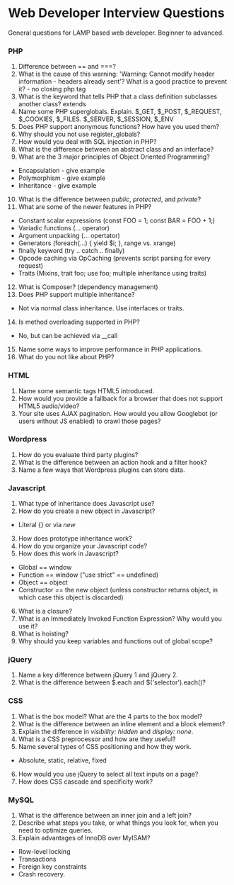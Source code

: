 Web Developer Interview Questions
=======================

General questions for LAMP based web developer. Beginner to advanced.

### PHP

1. Difference between == and ===?
3. What is the cause of this warning: 'Warning: Cannot modify header information - headers already sent'? What is a good practice to prevent it? - no closing php tag
4. What is the keyword that tells PHP that a class definition subclasses another class? extends
5. Name some PHP superglobals. Explain. $_GET, $_POST, $_REQUEST, $_COOKIES, $_FILES. $_SERVER, $_SESSION, $_ENV
6. Does PHP support anonymous functions? How have you used them?
5. Why should you not use register_globals?
6. How would you deal with SQL injection in PHP?
8. What is the difference between an abstract class and an interface?
9. What are the 3 major principles of Object Oriented Programming?
  * Encapsulation - give example
  * Polymorphism - give example
  * Inheritance - give example
10. What is the difference between _public_, _protected_, and _private_?
11. What are some of the newer features in PHP?
  * Constant scalar expressions (const FOO = 1; const BAR = FOO + 1;)
  * Variadic functions (... operator)
  * Argument unpacking (... opertator)
  * Generators (foreach(...) { yield $i; }, range vs. xrange)
  * finally keyword (try .. catch .. finally)
  * Opcode caching via OpCaching (prevents script parsing for every request)
  * Traits (Mixins, trait foo; use foo; multiple inheritance using traits)
12. What is Composer? (dependency management)
13. Does PHP support multiple inheritance? 
  * Not via normal class inheritance. Use interfaces or traits.
14. Is method overloading supported in PHP?
  * No, but can be achieved via __call
15. Name some ways to improve performance in PHP applications.
16. What do you not like about PHP?

### HTML

1. Name some semantic tags HTML5 introduced.
2. How would you provide a fallback for a browser that does not support HTML5 audio/video?
3. Your site uses AJAX pagination. How would you allow Googlebot (or users without JS enabled) to crawl those pages?

### Wordpress

1. How do you evaluate third party plugins?
2. What is the difference between an action hook and a filter hook?
3. Name a few ways that Wordpress plugins can store data.

### Javascript

1. What type of inheritance does Javascript use?
2. How do you create a new object in Javascript?
  * Literal {} or via _new_
3. How does prototype inheritance work?
4. How do you organize your Javascript code?
5. How does _this_ work in Javascript?
  * Global == window
  * Function == window ("use strict" == undefined)
  * Object == object
  * Constructor == the new object (unless constructor returns object, in which case this object is discarded)
6. What is a closure?
7. What is an Immediately Invoked Function Expression? Why would you use it?
8. What is hoisting? 
9. Why should you keep variables and functions out of global scope?

### jQuery

1. Name a key difference between jQuery 1 and jQuery 2.
2. What is the difference between $.each and $('selector').each()?

### CSS

1. What is the box model? What are the 4 parts to the box model?
2. What is the difference between an inline element and a block element?
3. Explain the difference in _visibility: hidden_ and _display: none_.
4. What is a CSS preprocessor and how are they useful?
5. Name several types of CSS positioning and how they work.
  * Absolute, static, relative, fixed
6. How would you use jQuery to select all text inputs on a page?
7. How does CSS cascade and specificity work?

### MySQL

1. What is the difference between an inner join and a left join?
2. Describe what steps you take, or what things you look for, when you need to optimize queries.
3. Explain advantages of InnoDB over MyISAM?
  * Row-level locking
  * Transactions
  * Foreign key constraints
  * Crash recovery.
